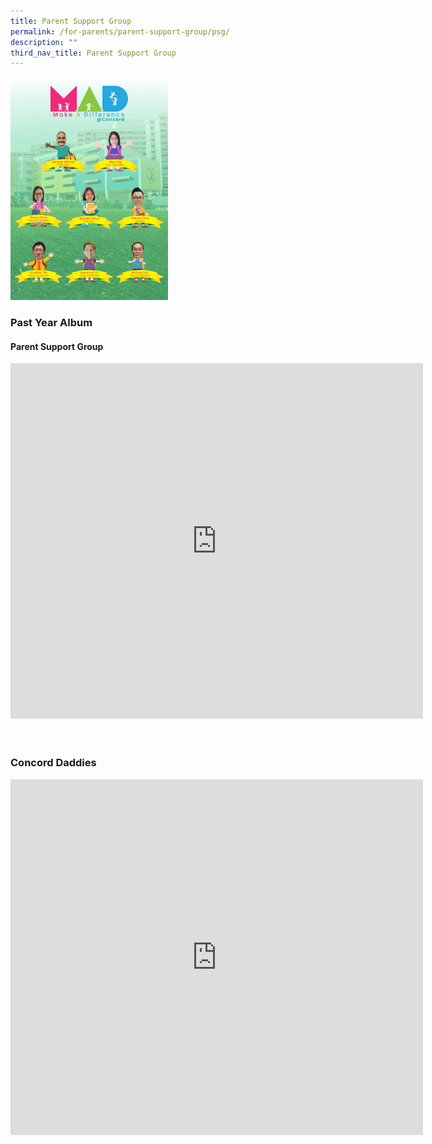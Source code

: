 ```yaml
---
title: Parent Support Group
permalink: /for-parents/parent-support-group/psg/
description: ""
third_nav_title: Parent Support Group
---
```

<img src="/images/mad_psg.jpeg" style="width:50%">
<br>
<h3>Past Year Album</h3>

<h4>Parent Support Group</h4>
<center>
<iframe frameborder="0" width="660" height="569" allowfullscreen="true" src="https://docs.google.com/presentation/d/e/2PACX-1vRI0shyLiFpiYadj5D-kyucIT4sSKw8bAWFAWHn-rVZaiahD_j4bi51C79vrV0B_FI8fSZwHZaNN62f/embed?start=false&amp;loop=false&amp;delayms=3000"></iframe>
</center>
<br><br>
<h3>Concord Daddies</h3>
<center>
<iframe frameborder="0" width="660" height="569" allowfullscreen="true" src="https://docs.google.com/presentation/d/e/2PACX-1vSQ6Hp560wpjpZuWi7IAQDCtZlPqyUrOq-GjyUzBz35so1PcOQlYQeNBc-n2f0stcbRT7N7wxVMODN3/embed?start=false&amp;loop=false&amp;delayms=3000">
</iframe>
</center>